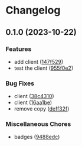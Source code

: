 # Changelog

## 0.1.0 (2023-10-22)


### Features

* add client ([147f529](https://www.github.com/brokeyourbike/payaza-api-client-php/commit/147f5296624af9f2f6db15ae99dabc52ab8a012a))
* test the client ([955f0e2](https://www.github.com/brokeyourbike/payaza-api-client-php/commit/955f0e286078a379fd59de71372a6686108009cf))


### Bug Fixes

* client ([38c4310](https://www.github.com/brokeyourbike/payaza-api-client-php/commit/38c4310338514d6f3a40ff452b6ecd83a5a0756e))
* client ([16aa1be](https://www.github.com/brokeyourbike/payaza-api-client-php/commit/16aa1bed991840c07edeeae96c3bfdf8ec256839))
* remove copy ([deff32f](https://www.github.com/brokeyourbike/payaza-api-client-php/commit/deff32fd2f6316fb96e50a211d856ebd1e1af7cc))


### Miscellaneous Chores

* badges ([9488edc](https://www.github.com/brokeyourbike/payaza-api-client-php/commit/9488edcc9a69d611f0f971663ce4163860bb6f98))
